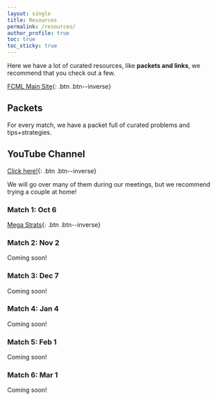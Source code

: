 ```yaml
---
layout: single
title: Resources
permalink: /resources/
author_profile: true
toc: true
toc_sticky: true
---
```

Here we have a lot of curated resources, like **packets and links**, we recommend that you check out a few.

[FCML Main Site](https://fcmath.org){: .btn .btn--inverse}

## Packets
For every match, we have a packet full of curated problems and tips+strategies. 

## YouTube Channel
[Click here!](https://www.youtube.com/channel/UC8kNqcOAFGi6qW3CEFamZHA){: .btn .btn--inverse}

We will go over many of them during our meetings, but we recommend trying a couple at home!
### Match 1: Oct 6
[Mega Strats](https://docs.google.com/document/d/1xUmCYtPTT15Qxi6VKklUn5DO40o3NNOLSPXrRjNswPA/edit?usp=sharing){: .btn .btn--inverse}
### Match 2: Nov 2
Coming soon!
### Match 3: Dec 7
Coming soon!
### Match 4: Jan 4
Coming soon!
### Match 5: Feb 1
Coming soon!
### Match 6: Mar 1
Coming soon!

